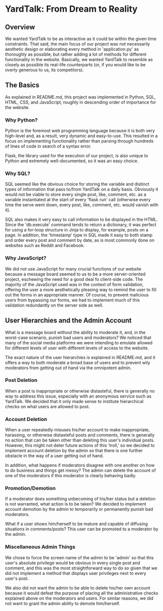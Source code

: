 # YardTalk: From Dream to Reality
## Overview
We wanted YardTalk to be as interactive as it could be within the given time constraints. That said, the main focus of our project was not necessarily aesthetic design or elaborating every method in 'application.py' as thoroughly as possible, but rather adding a lot of methods for different functionality in the website. Basically, we wanted YardTalk to resemble as closely as possible its real-life counterparts (or, if you would like to be overly generous to us, its competitors).

## The Basics
As explained in README.md, this project was implemented in Python, SQL, HTML, CSS, and JavaScript, roughly in descending order of importance for the website.

### Why Python?
Python is the foremost web programming language because it is both very high-level and, as a result, very dynamic and easy-to-use. This resulted in a focus on implementing functionality rather than parsing through hundreds of lines of code in search of a syntax error.

Flask, the library used for the execution of our project, is also unique to Python and extremely well-documented, so it was an easy choice.

### Why SQL?
SQL seemed like the obvious choice for storing the variable and distinct types of information that pass to/from YardTalk on a daily basis. Obviously it would not be viable to store every single post, like, comment, etc. as a variable instantiated at the start of every 'flask run' call (otherwise every time the serve went down, every post, like, comment, etc. would vanish with it).

SQL also makes it very easy to call information to be displayed in the HTML. Since the 'db.execute' command tends to return a dictionary, it was perfect for using a for-loop structure in Jinja to display, for example, posts on a page. In addition, the 'timestamp' type in SQL made it easy to both stamp and order every post and comment by date, as is most commonly done on websites such as Reddit and Facebook.

### Why JavaScript?
We did not use JavaScript for many crucial functions of our website because a message board seemed to us to be a more server-oriented project, eschewing the need for a good deal fo client-side code. The majority of the JavaScript used was in the context of form validation, offering the user a more aesthetically pleasing way to remind the user to fill out the forms in an appropriate manner. Of course, to prevent malicious users from bypassing our forms, we had to implement much of this validation redundantly on the server side as well.

## User Hierarchies and the Admin Account
What is a message board without the ability to moderate it, and, in the worst-case scenario, punish bad users and moderators? We noticed that many of the social media platforms we were intending to emulate allowed for different levels of user with different levels of access to the website.

The exact nature of the user hierarchies is explained in README.md, and it offers a way to both moderate a broad base of users and to prevent wily moderators from getting out of hand via the omnipotent admin.

### Post Deletion
When a post is inappropriate or otherwise distasteful, there is generally no way to address this issue, especially with an anonymous service such as YardTalk. We decided that it only made sense to institute hierarchical checks on what users are allowed to post.

### Account Deletion
When a user repeatedly misuses his/her account to make inappropriate, harassing, or otherwise distasteful posts and comments, there is generally no action that can be taken other than deleting this user's individual posts. However, this might not deter future actions of this 'troll,' so we decided to implement account deletion by the admin so that there is one further obstacle in the way of a user getting out of hand.

In addition, what happens if moderators disagree with one another on how to do business and things get messy? The admin can delete the account of one of the moderators if this moderator is clearly behaving badly.

### Promotion/Demotion
If a moderator does something unbecoming of his/her status but a deletion is not warranted, what action is to be taken? We decided to implement account demotion by the admin to temporarily or permanently punish bad moderators.

What if a user shows him/herself to be mature and capable of diffusing situations in comments/posts? This user can be promoted to a moderator by the admin.

### Miscellaneous Admin Things
We chose to force the screen name of the admin to be 'admin' so that this user's absolute privilege would be obvious in every single post and comment, and this was the most straightforward way to do so given that we did not implement a method that displays user privileges next to every user's post.

We also did not want the admin to be able to delete his/her own account because it would defeat the purpose of placing all the administrative checks explained above on the moderators and users. For similar reasons, we did not want to grant the admin ability to demote him/herself.
